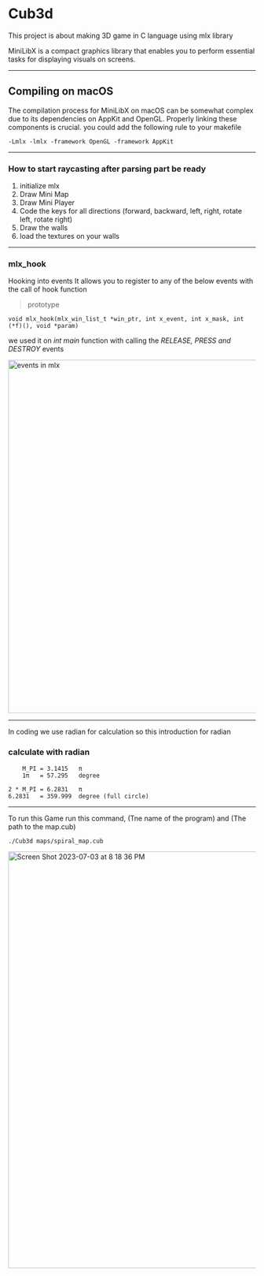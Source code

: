 
# Cub3d
This project is about making 3D game in C language using mlx library

MiniLibX is a compact graphics library that enables you to perform essential tasks for displaying visuals on screens.
__________________________________________________________________________________________________________________
## Compiling on macOS
The compilation process for MiniLibX on macOS can be somewhat complex due to its dependencies on AppKit and OpenGL. Properly linking these components is crucial.
you could add the following rule to your makefile

    -Lmlx -lmlx -framework OpenGL -framework AppKit

_____________________________________________
### How to start raycasting after parsing part be ready

1. initialize mlx
2. Draw Mini Map
3. Draw Mini Player
4. Code the keys for all directions (forward, backward, left, right, rotate left, rotate right)
5. Draw the walls
6. load the textures on your walls
______________________________________________
### mlx_hook

Hooking into events It allows you to register to any of the below events with the call of hook function

> prototype

    void mlx_hook(mlx_win_list_t *win_ptr, int x_event, int x_mask, int (*f)(), void *param)

we used it on *int main* function with calling the *RELEASE, PRESS and DESTROY* events

<img width="717" alt="events in mlx" src="https://github.com/realdahh/Cub3d/assets/111651235/356b4041-17c0-48be-90f3-764f5c161853">

_____________________________________________

In coding we use radian for calculation so this introduction for radian
### calculate with radian

        M_PI = 3.1415   π
        1π   = 57.295   degree
        
    2 * M_PI = 6.2831   π
    6.2831   = 359.999  degree (full circle)

_____________________________________________

To run this Game run this command, (Tne name of the program) and (The path to the map.cub)

    ./Cub3d maps/spiral_map.cub 

<img width="846" alt="Screen Shot 2023-07-03 at 8 18 36 PM" src="https://github.com/realdahh/42_Cub3D/assets/111651235/ef55c16f-a92b-47d7-a0a3-8915d9cd3362">
